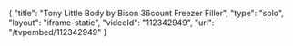 {
    "title": "Tony Little Body by Bison 36count Freezer Filler",
    "type": "solo",
    "layout": "iframe-static",
    "videoId": "112342949",
    "url": "\/tvpembed\/112342949"
}